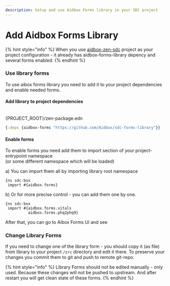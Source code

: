 ```yaml
---
description: Setup and use Aidbox Forms library in your SDC project
---
```


# Add Aidbox Forms Library

{% hint style="info" %}
When you use [aidbox-zen-sdc](https://github.com/HealthSamurai/aidbox-zen-sdc) project as your project configuration - it already has aidbox-forms-library depency and several forms enabled.
{% endhint %}

### Use library forms

To use aibox forms library you need to add it to your project dependencies and enable needed forms.

#### Add library to project dependencies

\
{PROJECT\_ROOT}/zen-package.edn

```clojure
{:deps {aidbox-forms "https://github.com/Aidbox/sdc-forms-library"}}

```

#### Enable forms

To enable forms you need add them to import section of your project-entrypoint namespace \
(or some different namespace which will be loaded)

a) You can import them all by importing library root namespace

```
{ns sdc-box
 import #{aidbox.forms}
```

b) Or for more precise control - you can add them one by one.

```
{ns sdc-box
 import #{aidbox.forms.vitals 
          aidbox.forms.phq2phq9}
```

After that, you can go to Aibox Forms UI and see

### Change Library Forms

If you need to change one of the library form - you should copy it (as file) from library to your project `/zrc` directory and edit it there. To preserve your changes you commit them to git and push to remote git-repo.

{% hint style="info" %}
Library Forms should not be edited manually - only used. Because these changes will not be pushed to upstream. And after restart you will get clean state of these forms.
{% endhint %}

